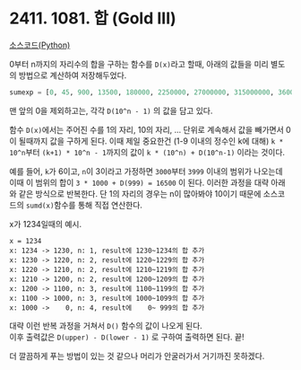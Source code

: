 # 2411. 1081. 합 (Gold III)
[소스코드(Python)](/P1081.py)

0부터 n까지의 자리수의 합을 구하는 함수를 `D(x)`라고 할때, 아래의 값들을 미리 별도의 방법으로 계산하여 저장해두었다.
```python
sumexp = [0, 45, 900, 13500, 180000, 2250000, 27000000, 315000000, 3600000000, 40500000000]
```

맨 앞의 0을 제외하고는, 각각 `D(10^n - 1)` 의 값을 담고 있다.

함수 `D(x)`에서는 주어진 수를 1의 자리, 10의 자리, ... 단위로 계속해서 값을 빼가면서 0이 될때까지 값을 구하게 된다. 이때 제일 중요한건 (1-9 이내의 정수인 k에 대해) `k * 10^n`부터 `(k+1) * 10^n - 1`까지의 값이 `k * (10^n) + D(10^n-1)` 이라는 것이다.

예를 들어, `k`가 6이고, `n`이 3이라고 가정하면 `3000`부터 `3999` 이내의 범위가 나오는데 이때 이 범위의 합이 `3 * 1000 + D(999) = 16500` 이 된다. 이러한 과정을 대략 아래와 같은 방식으로 반복한다. 단 1의 자리의 경우는 n이 많아봐야 10이기 때문에 소스코드의 `sumd(x)`함수를 통해 직접 연산한다.

x가 1234일때의 예시.

```
x = 1234
x: 1234 -> 1230, n: 1, result에 1230~1234의 합 추가
x: 1230 -> 1220, n: 2, result에 1220~1229의 합 추가
x: 1220 -> 1210, n: 2, result에 1210~1219의 합 추가
x: 1210 -> 1200, n: 2, result에 1200~1209의 합 추가
x: 1200 -> 1100, n: 3, result에 1100~1199의 합 추가
x: 1100 -> 1000, n: 3, result에 1000~1099의 합 추가
x: 1000 ->    0, n: 4, result에    0~ 999의 합 추가
```

대략 이런 반복 과정을 거쳐서 `D()` 함수의 값이 나오게 된다.  
이후 출력값은 `D(upper) - D(lower - 1)` 로 구하여 출력하면 된다. 끝!

더 깔끔하게 푸는 방법이 있는 것 같으나 머리가 안굴러가서 거기까진 못하겠다.
